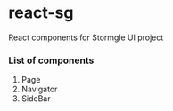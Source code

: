 # react-sg
React components for Stormgle UI project

###  List of components
1. Page
1. Navigator
1. SideBar